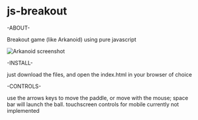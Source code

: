 # js-breakout

-ABOUT-

Breakout game (like Arkanoid) using pure javascript


![Arkanoid screenshot](https://upload.wikimedia.org/wikipedia/en/a/a2/Arkanoid.png)

-INSTALL-

just download the files, and open the index.html in your browser of choice

-CONTROLS-

use the arrows keys to move the paddle, or move with the mouse; space bar will launch the ball. touchscreen controls for mobile currently not implemented
